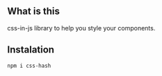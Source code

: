 ## What is this

css-in-js library to help you style your components.

## Instalation
```
npm i css-hash

```
